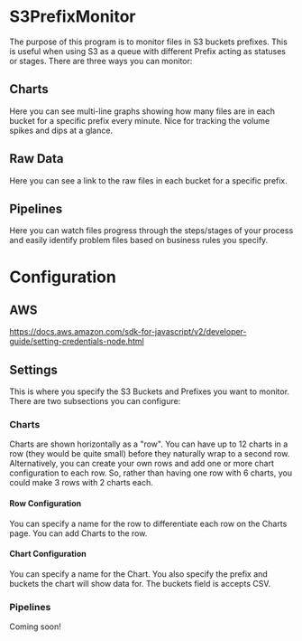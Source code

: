 # S3PrefixMonitor

The purpose of this program is to monitor files in S3 buckets prefixes. This is useful when using S3 as a queue with different Prefix acting as statuses or stages. There are three ways you can monitor:

## Charts

Here you can see multi-line graphs showing how many files are in each bucket for a specific prefix every minute. Nice for tracking the volume spikes and dips at a glance.

## Raw Data

Here you can see a link to the raw files in each bucket for a specific prefix.

## Pipelines

Here you can watch files progress through the steps/stages of your process and easily identify problem files based on business rules you specify.

# Configuration

## AWS

https://docs.aws.amazon.com/sdk-for-javascript/v2/developer-guide/setting-credentials-node.html

## Settings

This is where you specify the S3 Buckets and Prefixes you want to monitor. There are two subsections you can configure:

### Charts

Charts are shown horizontally as a "row". You can have up to 12 charts in a row (they would be quite small) before they naturally wrap to a second row. Alternatively, you can create your own rows and add one or more chart configuration to each row. So, rather than having one row with 6 charts, you could make 3 rows with 2 charts each.

#### Row Configuration

You can specify a name for the row to differentiate each row on the Charts page. You can add Charts to the row.

#### Chart Configuration

You can specify a name for the Chart. You also specify the prefix and buckets the chart will show data for. The buckets field is accepts CSV.

### Pipelines

Coming soon!

